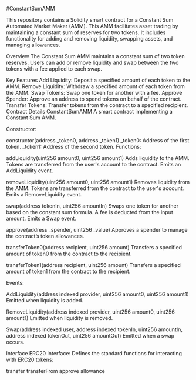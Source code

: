 #ConstantSumAMM

This repository contains a Solidity smart contract for a Constant Sum Automated Market Maker (AMM). This AMM facilitates asset trading by maintaining a constant sum of reserves for two tokens. It includes functionality for adding and removing liquidity, swapping assets, and managing allowances.

Overview
The Constant Sum AMM maintains a constant sum of two token reserves. Users can add or remove liquidity and swap between the two tokens with a fee applied to each swap.

Key Features
Add Liquidity: Deposit a specified amount of each token to the AMM.
Remove Liquidity: Withdraw a specified amount of each token from the AMM.
Swap Tokens: Swap one token for another with a fee.
Approve Spender: Approve an address to spend tokens on behalf of the contract.
Transfer Tokens: Transfer tokens from the contract to a specified recipient.
Contract Details
ConstantSumAMM
A smart contract implementing a Constant Sum AMM.

Constructor:

constructor(address _token0, address _token1)
_token0: Address of the first token.
_token1: Address of the second token.
Functions:

addLiquidity(uint256 amount0, uint256 amount1) Adds liquidity to the AMM. Tokens are transferred from the user's account to the contract. Emits an AddLiquidity event.

removeLiquidity(uint256 amount0, uint256 amount1) Removes liquidity from the AMM. Tokens are transferred from the contract to the user's account. Emits a RemoveLiquidity event.

swap(address tokenIn, uint256 amountIn) Swaps one token for another based on the constant sum formula. A fee is deducted from the input amount. Emits a Swap event.

approve(address _spender, uint256 _value) Approves a spender to manage the contract’s token allowances.

transferToken0(address recipient, uint256 amount) Transfers a specified amount of token0 from the contract to the recipient.

transferToken1(address recipient, uint256 amount) Transfers a specified amount of token1 from the contract to the recipient.

Events:

AddLiquidity(address indexed provider, uint256 amount0, uint256 amount1) Emitted when liquidity is added.

RemoveLiquidity(address indexed provider, uint256 amount0, uint256 amount1) Emitted when liquidity is removed.

Swap(address indexed user, address indexed tokenIn, uint256 amountIn, address indexed tokenOut, uint256 amountOut) Emitted when a swap occurs.

Interface
ERC20 Interface: Defines the standard functions for interacting with ERC20 tokens:

transfer
transferFrom
approve
allowance
